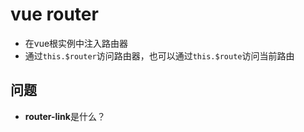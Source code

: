 # vue router

- 在vue根实例中注入路由器
- 通过`this.$router`访问路由器，也可以通过`this.$route`访问当前路由





## 问题

- **router-link**是什么？